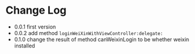 # Change Log

* 0.0.1 first version
* 0.0.2 add method `loginWeiXinWithViewController:delegate:`
* 0.1.0 change the result of method canWeixinLogin to be whether weixin installed
